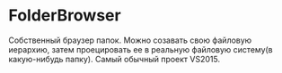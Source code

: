 # FolderBrowser
Собственный браузер папок. Можно созавать свою файловую иерархию, затем проецировать ее в реальную файловую систему(в какую-нибудь папку).
Самый обычный проект VS2015.

